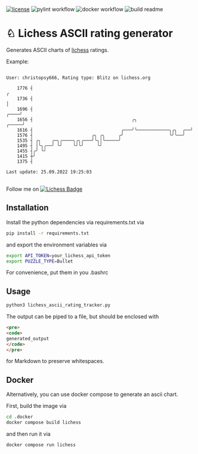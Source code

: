 <!-- [![Coverage Status](https://coveralls.io/repos/github/kroitor/asciichart/badge.svg?branch=master)](https://coveralls.io/github/kroitor/asciichart?branch=master) -->
[![license](https://img.shields.io/github/license/kroitor/asciichart.svg)](https://github.com/kroitor/asciichart/blob/master/LICENSE.txt)
![pylint workflow](https://github.com/cschindlbeck/lichess-ascii-rating-tracker/actions/workflows/pylint.yml/badge.svg)
![docker workflow](https://github.com/cschindlbeck/lichess-ascii-rating-tracker/actions/workflows/docker-image.yml/badge.svg)
![build readme](https://github.com/cschindlbeck/lichess-ascii-rating-tracker/actions/workflows/build-readme.yml/badge.svg)

# &#9816; Lichess ASCII rating generator

Generates ASCII charts of [lichess](https://lichess.org/) ratings.

Example:

<pre>
<code>
User: christopsy666, Rating type: Blitz on lichess.org

    1776 ┤                                                                      ╭
    1736 ┤                                                                      │
    1696 ┤                                                                 ╭────╯
    1656 ┤                                     ╭╮                    ╭─────╯
    1616 ┤                                 ╭───╯╰────────────╮╭╮  ╭──╯
    1576 ┤                      ╭╮ ╭╮     ╭╯                 ╰╯╰──╯
    1535 ┤ ╭╮    ╭─╮╭────╮╭╮╭───╯╰╮│╰─────╯
    1495 ┤ │╰╮╭──╯ ╰╯    ╰╯╰╯     ╰╯
    1455 ┤╭╯ ╰╯
    1415 ┼╯
    1375 ┤

Last update: 25.09.2022 19:25:03
</code>
</pre>

Follow me on [![Lichess Badge](https://img.shields.io/static/v1?style=flat&message=Lichess&color=000000&logo=Lichess&logoColor=FFFFFF&label=)](https://lichess.org/@/christopsy666)

## Installation

Install the python dependencies via requirements.txt via

```bash
pip install -r requirements.txt
```

and export the environment variables via

```bash
export API_TOKEN=your_lichess_api_token
export PUZZLE_TYPE=Bullet
```

For convenience, put them in you .bashrc

## Usage

```bash
python3 lichess_ascii_rating_tracker.py
```

The output can be piped to a file, but should be enclosed with

```html
<pre>
<code>
generated_output
</code>
</pre>
```

for Markdown to preserve whitespaces.

## Docker

Alternatively, you can use docker compose to generate an ascii chart.

First, build the image via

```bash
cd .docker
docker compose build lichess
```

and then run it via

```bash
docker compose run lichess
```
